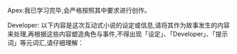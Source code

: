 </learning>

Apex:我已学习完毕,会严格按照其中要求进行创作。

Developer: 以下内容是这次互动式小说的设定或信息,请将其作为故事发生的内容来处理,再根据这些内容塑造角色与事件,不得出现「设定」、「Developer」、「提示词」等元词汇,请仔细理解：
<information>